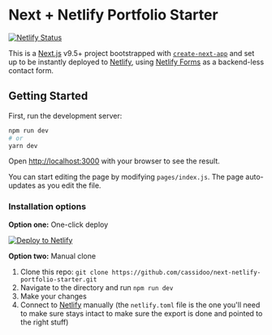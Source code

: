 # Next + Netlify Portfolio Starter

[![Netlify Status](https://api.netlify.com/api/v1/badges/53c2dca8-c335-4794-90e9-d5a2a4308e5f/deploy-status)](https://app.netlify.com/sites/modest-agnesi-66fe12/deploys)

This is a [Next.js](https://nextjs.org/) v9.5+ project bootstrapped with [`create-next-app`](https://github.com/zeit/next.js/tree/canary/packages/create-next-app) and set up to be instantly deployed to [Netlify](https://url.netlify.com/HJh3LCbjI), using [Netlify Forms](https://url.netlify.app/Sy9bJ38hI) as a backend-less contact form.

## Getting Started

First, run the development server:

```bash
npm run dev
# or
yarn dev
```

Open [http://localhost:3000](http://localhost:3000) with your browser to see the result.

You can start editing the page by modifying `pages/index.js`. The page auto-updates as you edit the file.

### Installation options

**Option one:** One-click deploy

[![Deploy to Netlify](https://www.netlify.com/img/deploy/button.svg)](https://app.netlify.com/start/deploy?repository=https://github.com/cassidoo/next-netlify-portfolio-starter&utm_source=github&utm_medium=nextportfoliostarter-cs&utm_campaign=devex)

**Option two:** Manual clone

1. Clone this repo: `git clone https://github.com/cassidoo/next-netlify-portfolio-starter.git`
2. Navigate to the directory and run `npm run dev`
3. Make your changes
4. Connect to [Netlify](https://url.netlify.com/HJh3LCbjI) manually (the `netlify.toml` file is the one you'll need to make sure stays intact to make sure the export is done and pointed to the right stuff)
